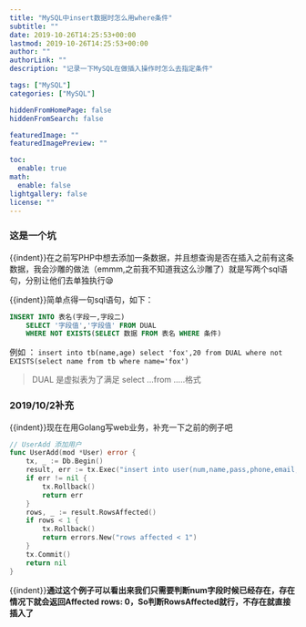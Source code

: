 ```yaml
---
title: "MySQL中insert数据时怎么用where条件"
subtitle: ""
date: 2019-10-26T14:25:53+00:00
lastmod: 2019-10-26T14:25:53+00:00
author: ""
authorLink: ""
description: "记录一下MySQL在做插入操作时怎么去指定条件"

tags: ["MySQL"]
categories: ["MySQL"]

hiddenFromHomePage: false
hiddenFromSearch: false

featuredImage: ""
featuredImagePreview: ""

toc:
  enable: true
math:
  enable: false
lightgallery: false
license: ""
---
```

<!--more-->

### 这是一个坑

{{indent}}在之前写PHP中想去添加一条数据，并且想查询是否在插入之前有这条数据，我会沙雕的做法（emmm,之前我不知道我这么沙雕了）就是写两个sql语句，分别让他们去单独执行:sleepy:

{{indent}}简单点得一句sql语句，如下：

```sql
INSERT INTO 表名(字段一,字段二) 
	SELECT '字段值','字段值' FROM DUAL 
	WHERE NOT EXISTS(SELECT 数据 FROM 表名 WHERE 条件)
```

例如 ： `insert into tb(name,age) select 'fox',20 from DUAL where not EXISTS(select name from tb where name='fox')`

> DUAL 是虚拟表为了满足  select ...from .....格式

### 2019/10/2补充

{{indent}}现在在用Golang写web业务，补充一下之前的例子吧

```go
// UserAdd 添加用户
func UserAdd(mod *User) error {
	tx, _ := Db.Begin()
	result, err := tx.Exec("insert into user(num,name,pass,phone,email,ctime) SELECT ?,?,?,?,?,? from DUAL where ? NOT IN ( SELECT `num` FROM USER )", mod.Num, mod.Name, mod.Pass, mod.Phone, mod.Email, mod.Ctime, mod.Num)
	if err != nil {
		tx.Rollback()
		return err
	}
	rows, _ := result.RowsAffected()
	if rows < 1 {
		tx.Rollback()
		return errors.New("rows affected < 1")
	}
	tx.Commit()
	return nil
}
```

{{indent}}**通过这个例子可以看出来我们只需要判断num字段时候已经存在，存在情况下就会返回Affected rows: 0，So判断RowsAffected就行，不存在就直接插入了**